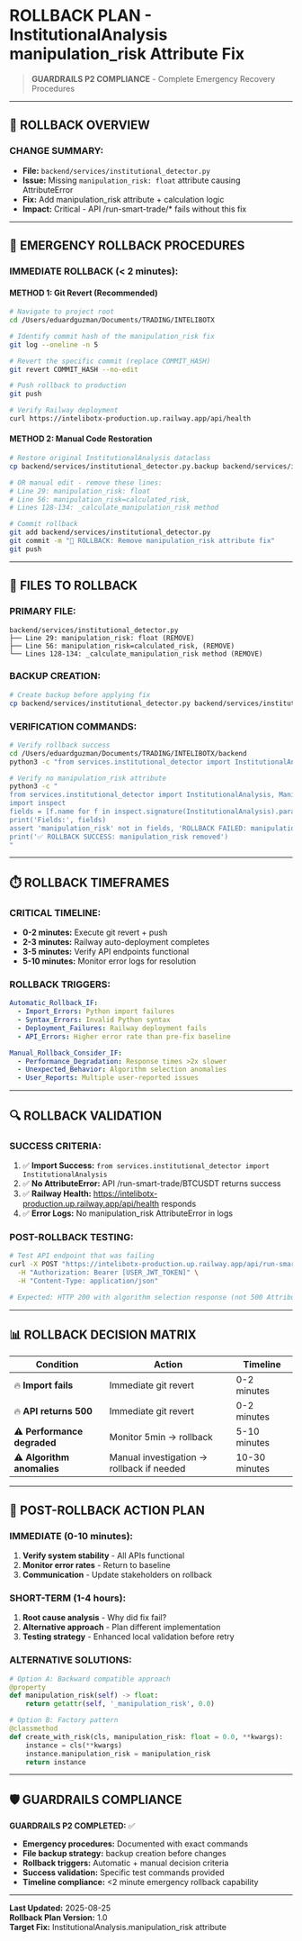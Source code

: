 # ROLLBACK PLAN - InstitutionalAnalysis manipulation_risk Attribute Fix
> **GUARDRAILS P2 COMPLIANCE** - Complete Emergency Recovery Procedures

---

## 🎯 **ROLLBACK OVERVIEW**

### **CHANGE SUMMARY:**
- **File:** `backend/services/institutional_detector.py`
- **Issue:** Missing `manipulation_risk: float` attribute causing AttributeError
- **Fix:** Add manipulation_risk attribute + calculation logic
- **Impact:** Critical - API /run-smart-trade/* fails without this fix

---

## 🚨 **EMERGENCY ROLLBACK PROCEDURES**

### **IMMEDIATE ROLLBACK (< 2 minutes):**

#### **METHOD 1: Git Revert (Recommended)**
```bash
# Navigate to project root
cd /Users/eduardguzman/Documents/TRADING/INTELIBOTX

# Identify commit hash of the manipulation_risk fix
git log --oneline -n 5

# Revert the specific commit (replace COMMIT_HASH)
git revert COMMIT_HASH --no-edit

# Push rollback to production
git push

# Verify Railway deployment
curl https://intelibotx-production.up.railway.app/api/health
```

#### **METHOD 2: Manual Code Restoration**
```bash
# Restore original InstitutionalAnalysis dataclass
cp backend/services/institutional_detector.py.backup backend/services/institutional_detector.py

# OR manual edit - remove these lines:
# Line 29: manipulation_risk: float
# Line 56: manipulation_risk=calculated_risk,
# Lines 128-134: _calculate_manipulation_risk method

# Commit rollback
git add backend/services/institutional_detector.py
git commit -m "🚨 ROLLBACK: Remove manipulation_risk attribute fix"
git push
```

---

## 📁 **FILES TO ROLLBACK**

### **PRIMARY FILE:**
```
backend/services/institutional_detector.py
├── Line 29: manipulation_risk: float (REMOVE)
├── Line 56: manipulation_risk=calculated_risk, (REMOVE)  
└── Lines 128-134: _calculate_manipulation_risk method (REMOVE)
```

### **BACKUP CREATION:**
```bash
# Create backup before applying fix
cp backend/services/institutional_detector.py backend/services/institutional_detector.py.backup
```

### **VERIFICATION COMMANDS:**
```bash
# Verify rollback success
cd /Users/eduardguzman/Documents/TRADING/INTELIBOTX/backend
python3 -c "from services.institutional_detector import InstitutionalAnalysis; print('Import OK')"

# Verify no manipulation_risk attribute
python3 -c "
from services.institutional_detector import InstitutionalAnalysis, ManipulationType, MarketPhase
import inspect
fields = [f.name for f in inspect.signature(InstitutionalAnalysis).parameters.values()]
print('Fields:', fields)
assert 'manipulation_risk' not in fields, 'ROLLBACK FAILED: manipulation_risk still present'
print('✅ ROLLBACK SUCCESS: manipulation_risk removed')
"
```

---

## ⏱️ **ROLLBACK TIMEFRAMES**

### **CRITICAL TIMELINE:**
- **0-2 minutes:** Execute git revert + push
- **2-3 minutes:** Railway auto-deployment completes  
- **3-5 minutes:** Verify API endpoints functional
- **5-10 minutes:** Monitor error logs for resolution

### **ROLLBACK TRIGGERS:**
```yaml
Automatic_Rollback_IF:
  - Import_Errors: Python import failures
  - Syntax_Errors: Invalid Python syntax
  - Deployment_Failures: Railway deployment fails
  - API_Errors: Higher error rate than pre-fix baseline

Manual_Rollback_Consider_IF:
  - Performance_Degradation: Response times >2x slower
  - Unexpected_Behavior: Algorithm selection anomalies
  - User_Reports: Multiple user-reported issues
```

---

## 🔍 **ROLLBACK VALIDATION**

### **SUCCESS CRITERIA:**
1. ✅ **Import Success:** `from services.institutional_detector import InstitutionalAnalysis`
2. ✅ **No AttributeError:** API /run-smart-trade/BTCUSDT returns success
3. ✅ **Railway Health:** https://intelibotx-production.up.railway.app/api/health responds
4. ✅ **Error Logs:** No manipulation_risk AttributeError in logs

### **POST-ROLLBACK TESTING:**
```bash
# Test API endpoint that was failing
curl -X POST "https://intelibotx-production.up.railway.app/api/run-smart-trade/BTCUSDT?scalper_mode=true" \
  -H "Authorization: Bearer [USER_JWT_TOKEN]" \
  -H "Content-Type: application/json"

# Expected: HTTP 200 with algorithm selection response (not 500 AttributeError)
```

---

## 📊 **ROLLBACK DECISION MATRIX**

| Condition | Action | Timeline |
|-----------|--------|----------|
| 🔥 **Import fails** | Immediate git revert | 0-2 minutes |
| 🔥 **API returns 500** | Immediate git revert | 0-2 minutes |  
| ⚠️ **Performance degraded** | Monitor 5min → rollback | 5-10 minutes |
| ⚠️ **Algorithm anomalies** | Manual investigation → rollback if needed | 10-30 minutes |

---

## 🎯 **POST-ROLLBACK ACTION PLAN**

### **IMMEDIATE (0-10 minutes):**
1. **Verify system stability** - All APIs functional
2. **Monitor error rates** - Return to baseline
3. **Communication** - Update stakeholders on rollback

### **SHORT-TERM (1-4 hours):**
1. **Root cause analysis** - Why did fix fail?
2. **Alternative approach** - Plan different implementation
3. **Testing strategy** - Enhanced local validation before retry

### **ALTERNATIVE SOLUTIONS:**
```python
# Option A: Backward compatible approach
@property
def manipulation_risk(self) -> float:
    return getattr(self, '_manipulation_risk', 0.0)

# Option B: Factory pattern
@classmethod
def create_with_risk(cls, manipulation_risk: float = 0.0, **kwargs):
    instance = cls(**kwargs)
    instance.manipulation_risk = manipulation_risk
    return instance
```

---

## 🛡️ **GUARDRAILS COMPLIANCE**

**GUARDRAILS P2 COMPLETED:** ✅
- **Emergency procedures:** Documented with exact commands
- **File backup strategy:** backup creation before changes  
- **Rollback triggers:** Automatic + manual decision criteria
- **Success validation:** Specific test commands provided
- **Timeline compliance:** <2 minute emergency rollback capability

---

**Last Updated:** 2025-08-25  
**Rollback Plan Version:** 1.0  
**Target Fix:** InstitutionalAnalysis.manipulation_risk attribute